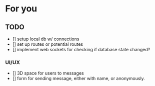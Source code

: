 # For you

## TODO

- [] setup local db w/ connections
- [] set up routes or potential routes
- [] implement web sockets for checking if database state changed?

### UI/UX

- [] 3D space for users to messages
- [] form for sending message, either with name, or anonymously.
